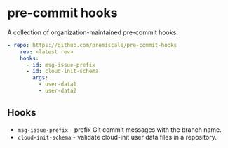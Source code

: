 # pre-commit hooks

A collection of organization-maintained pre-commit hooks.

```yaml
- repo: https://github.com/premiscale/pre-commit-hooks
    rev: <latest rev>
    hooks:
      - id: msg-issue-prefix
      - id: cloud-init-schema
        args:
          - user-data1
          - user-data2
```

## Hooks

- `msg-issue-prefix` - prefix Git commit messages with the branch name.
- `cloud-init-schema` - validate cloud-init user data files in a repository.